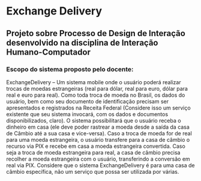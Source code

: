 <h1>Exchange Delivery</h1>
<h2>Projeto sobre Processo de Design de Interação desenvolvido na disciplina de Interação Humano-Computador</h2>
<h3>Escopo do sistema proposto pelo docente:</h3>
<p>
  ExchangeDelivery – Um sistema mobile onde o usuário poderá realizar trocas de moedas estrangeiras (real para dólar, real para euro, dólar para real e euro para real). Como toda troca de moeda no Brasil, os dados do usuário, bem como seu documento de identificação precisam ser apresentados e registrados na Receita Federal (Considere isso um serviço existente que seu sistema invocará, com os dados e documentos disponibilizados, claro). O sistema possibilitará que o usuário receba o dinheiro em casa (ele deve poder rastrear a moeda desde a saída da casa de Câmbio até a sua casa e vice-versa). Caso a troca de moeda for de real para uma moeda estrangeira, o usuário transfere para a casa de câmbio o recurso via PIX e recebe em casa a moeda estrangeira convertida. Caso seja a troca de moeda estrangeira para real, a casa de câmbio precisa recolher a moeda estrangeira com o usuário, transferindo a conversão em real via PIX. Considere que o sistema ExchangeDelivery é para uma casa de câmbio específica, não um serviço que possa ser utilizada por várias.
</p>
